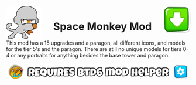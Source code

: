 <a href="https://github.com/HyGamer2010/SpaceMonkey/releases/latest/download/SpaceMonkey.dll">
    <img align="left" alt="Icon" height="90" src="Icon.png">
    <img align="right" alt="Download" height="75" src="https://raw.githubusercontent.com/gurrenm3/BTD-Mod-Helper/master/BloonsTD6%20Mod%20Helper/Resources/DownloadBtn.png">
</a>

<h1 align="center">Space Monkey Mod</h1>

This mod has a 15 upgrades and a paragon, all different icons, and models for the tier 5's and the paragon.
There are still no unique models for tiers 0-4 or any portraits for anything besides the base tower and paragon.

[![Requires BTD6 Mod Helper](https://raw.githubusercontent.com/gurrenm3/BTD-Mod-Helper/master/banner.png)](https://github.com/gurrenm3/BTD-Mod-Helper#readme)
